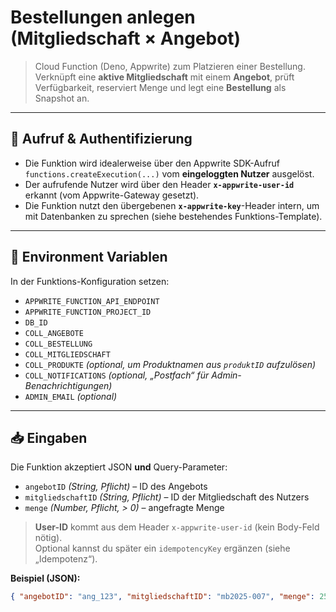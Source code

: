 # Bestellungen anlegen (Mitgliedschaft × Angebot)

> Cloud Function (Deno, Appwrite) zum Platzieren einer Bestellung.  
> Verknüpft eine **aktive Mitgliedschaft** mit einem **Angebot**, prüft Verfügbarkeit, reserviert Menge und legt eine **Bestellung** als Snapshot an.

---

## 🚀 Aufruf & Authentifizierung

- Die Funktion wird idealerweise über den Appwrite SDK-Aufruf `functions.createExecution(...)` vom **eingeloggten Nutzer** ausgelöst.
- Der aufrufende Nutzer wird über den Header **`x-appwrite-user-id`** erkannt (vom Appwrite-Gateway gesetzt).
- Die Funktion nutzt den übergebenen **`x-appwrite-key`**-Header intern, um mit Datenbanken zu sprechen (siehe bestehendes Funktions-Template).

---

## 🔧 Environment Variablen

In der Funktions-Konfiguration setzen:

- `APPWRITE_FUNCTION_API_ENDPOINT`
- `APPWRITE_FUNCTION_PROJECT_ID`
- `DB_ID`
- `COLL_ANGEBOTE`
- `COLL_BESTELLUNG`
- `COLL_MITGLIEDSCHAFT`
- `COLL_PRODUKTE` *(optional, um Produktnamen aus `produktID` aufzulösen)*
- `COLL_NOTIFICATIONS` *(optional, „Postfach“ für Admin-Benachrichtigungen)*
- `ADMIN_EMAIL` *(optional)*

---

## 📥 Eingaben

Die Funktion akzeptiert JSON **und** Query-Parameter:

- `angebotID` *(String, Pflicht)* – ID des Angebots
- `mitgliedschaftID` *(String, Pflicht)* – ID der Mitgliedschaft des Nutzers
- `menge` *(Number, Pflicht, > 0)* – angefragte Menge

> **User-ID** kommt aus dem Header `x-appwrite-user-id` (kein Body-Feld nötig).  
> Optional kannst du später ein `idempotencyKey` ergänzen (siehe „Idempotenz“).

**Beispiel (JSON):**
```json
{ "angebotID": "ang_123", "mitgliedschaftID": "mb2025-007", "menge": 250 }
